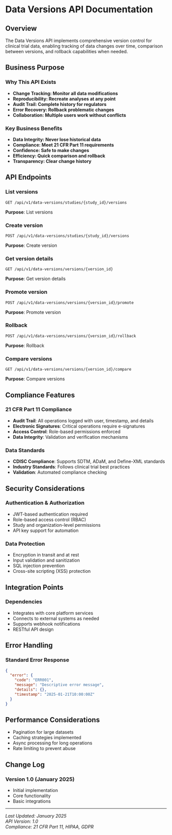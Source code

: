 # Data Versions API Documentation

## Overview
The Data Versions API implements comprehensive version control for clinical trial data, enabling tracking of data changes over time, comparison between versions, and rollback capabilities when needed.

## Business Purpose

### Why This API Exists
- **Change Tracking: Monitor all data modifications**
- **Reproducibility: Recreate analyses at any point**
- **Audit Trail: Complete history for regulators**
- **Error Recovery: Rollback problematic changes**
- **Collaboration: Multiple users work without conflicts**

### Key Business Benefits
- **Data Integrity: Never lose historical data**
- **Compliance: Meet 21 CFR Part 11 requirements**
- **Confidence: Safe to make changes**
- **Efficiency: Quick comparison and rollback**
- **Transparency: Clear change history**

## API Endpoints

### List versions
```http
GET /api/v1/data-versions/studies/{study_id}/versions
```

**Purpose**: List versions

### Create version
```http
POST /api/v1/data-versions/studies/{study_id}/versions
```

**Purpose**: Create version

### Get version details
```http
GET /api/v1/data-versions/versions/{version_id}
```

**Purpose**: Get version details

### Promote version
```http
POST /api/v1/data-versions/versions/{version_id}/promote
```

**Purpose**: Promote version

### Rollback
```http
POST /api/v1/data-versions/versions/{version_id}/rollback
```

**Purpose**: Rollback

### Compare versions
```http
GET /api/v1/data-versions/versions/{version_id}/compare
```

**Purpose**: Compare versions



## Compliance Features

### 21 CFR Part 11 Compliance
- **Audit Trail**: All operations logged with user, timestamp, and details
- **Electronic Signatures**: Critical operations require e-signatures
- **Access Control**: Role-based permissions enforced
- **Data Integrity**: Validation and verification mechanisms

### Data Standards
- **CDISC Compliance**: Supports SDTM, ADaM, and Define-XML standards
- **Industry Standards**: Follows clinical trial best practices
- **Validation**: Automated compliance checking

## Security Considerations

### Authentication & Authorization
- JWT-based authentication required
- Role-based access control (RBAC)
- Study and organization-level permissions
- API key support for automation

### Data Protection
- Encryption in transit and at rest
- Input validation and sanitization
- SQL injection prevention
- Cross-site scripting (XSS) protection

## Integration Points

### Dependencies
- Integrates with core platform services
- Connects to external systems as needed
- Supports webhook notifications
- RESTful API design

## Error Handling

### Standard Error Response
```json
{
  "error": {
    "code": "ERR001",
    "message": "Descriptive error message",
    "details": {},
    "timestamp": "2025-01-21T10:00:00Z"
  }
}
```

## Performance Considerations

- Pagination for large datasets
- Caching strategies implemented
- Async processing for long operations
- Rate limiting to prevent abuse

## Change Log

### Version 1.0 (January 2025)
- Initial implementation
- Core functionality
- Basic integrations

---

*Last Updated: January 2025*  
*API Version: 1.0*  
*Compliance: 21 CFR Part 11, HIPAA, GDPR*
